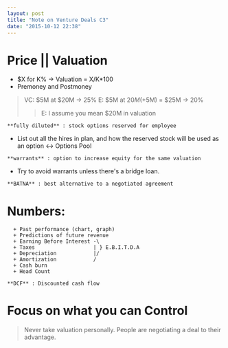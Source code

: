 ```yaml
---
layout: post
title: "Note on Venture Deals C3"
date: "2015-10-12 22:38"
---
```


# Price || Valuation

+ $X for K% -> Valuation = X/K*100
+ Premoney and Postmoney
> VC: $5M at $20M -> 25%
> E: $5M at $20M (+$5M) = $25M -> 20%
>> E: I assume you mean $20M in valuation

```
**fully diluted** : stock options reserved for employee
```
+ List out all the hires in plan, and how the reserved stock will be used as an option <-> Options Pool

```
**warrants** : option to increase equity for the same valuation
```

+ Try to avoid warrants unless there's a bridge loan.

```
**BATNA** : best alternative to a negotiated agreement
```

# Numbers:
```  
  + Past performance (chart, graph)
  + Predictions of future revenue
  + Earning Before Interest -\
  + Taxes                   | } E.B.I.T.D.A
  + Depreciation            |/  
  + Amortization            /
  + Cash burn
  + Head Count

**DCF** : Discounted cash flow
```

# Focus on what you can Control

> Never take valuation personally. People are negotiating a deal to their advantage.
